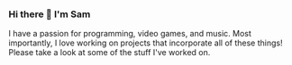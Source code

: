 ### Hi there 👋 I'm Sam

I have a passion for programming, video games, and music. Most importantly, I love working on projects that incorporate all of these things! Please take a look at some of the stuff I've worked on.

<!--
**samfalberg/samfalberg** is a ✨ _special_ ✨ repository because its `README.md` (this file) appears on your GitHub profile.

Here are some ideas to get you started:

- 🔭 I’m currently working on ...
- 🌱 I’m currently learning ...
- 👯 I’m looking to collaborate on ...
- 🤔 I’m looking for help with ...
- 💬 Ask me about ...
- 📫 How to reach me: ...
- 😄 Pronouns: ...
- ⚡ Fun fact: ...
-->
